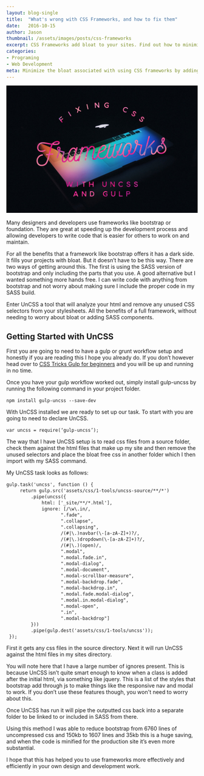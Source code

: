 ```yaml
---
layout: blog-single
title:  "What's wrong with CSS Frameworks, and how to fix them"
date:   2016-10-15
author: Jason
thumbnail: /assets/images/posts/css-frameworks
excerpt: CSS Frameworks add bloat to your sites. Find out how to minimize this but still use these great tools.
categories:
- Programing
- Web Development
meta: Minimize the bloat associated with using CSS frameworks by adding one simple step to your workflow. By Jason M Design.
---
```


![Fixing CSS Frameworks](/assets/images/posts/css-frameworks.jpg)

Many designers and developers use frameworks like bootstrap or foundation. They are great at speeding up the development process and allowing developers to write code that is easier for others to work on and maintain.

For all the benefits that a framework like bootstrap offers it has a dark side. It fills your projects with bloat. But it doesn’t have to be this way. There are two ways of getting around this. The first is using the SASS version of bootstrap and only including the parts that you use. A good alternative but I wanted something more hands free. I can write code with anything from bootstrap and not worry about making sure I include the proper code in my SASS build.

Enter UnCSS a tool that will analyze your html and remove any unused CSS selectors from your stylesheets. All the benefits of a full framework, without needing to worry about bloat or adding SASS components.

Getting Started with UnCSS
-

First you are going to need to have a gulp or grunt workflow setup and honestly if you are reading this I hope you already do. If you don’t however head over to [CSS Tricks Gulp for beginners](//css-tricks.com/gulp-for-beginners/) and you will be up and running in no time.

Once you have your gulp workflow worked out, simply install gulp-uncss by running the following command in your project folder.

~~~
npm install gulp-uncss --save-dev
~~~

With UnCSS installed we are ready to set up our task. To start with you are going to need to declare UnCSS.
~~~
var uncss = require(‘gulp-uncss’);
~~~

The way that I have UnCSS setup is to read css files from a source folder, check them against the html files that make up my site and then remove the unused selectors and place the bloat free css in another folder which I then import with my SASS command.

My UnCSS task looks as follows:

~~~
gulp.task('uncss', function () {
     return gulp.src('assets/css/1-tools/uncss-source/**/*')
         .pipe(uncss({
             html: ['_site/**/*.html'],
             ignore: [/\w\.in/,
                    ".fade",
                    ".collapse",
                    ".collapsing",
                    /(#|\.)navbar(\-[a-zA-Z]+)?/,
                    /(#|\.)dropdown(\-[a-zA-Z]+)?/,
                    /(#|\.)(open)/,
                    ".modal",
                    ".modal.fade.in",
                    ".modal-dialog",
                    ".modal-document",
                    ".modal-scrollbar-measure",
                    ".modal-backdrop.fade",
                    ".modal-backdrop.in",
                    ".modal.fade.modal-dialog",
                    ".modal.in.modal-dialog",
                    ".modal-open",
                    ".in",
                    ".modal-backdrop"]
         }))
         .pipe(gulp.dest('assets/css/1-tools/uncss'));
 });
 ~~~

First it gets any css files in the source directory. Next it will run UnCSS against the html files in my sites directory.

You will note here that I have a large number of ignores present. This is because UnCSS isn’t quite smart enough to know when a class is added after the initial html, via something like jquery. This is a list of the styles that bootstrap add through js to make things like the responsive nav and modal to work. If you don’t use these features though, you won't need to worry about this.

Once UnCSS has run it will pipe the outputted css back into a separate folder to be linked to or included in SASS from there.

Using this method I was able to reduce bootstrap from 6760 lines of uncompressed css and 150kb to 1607 lines and 35kb this is a huge saving, and when the code is minified for the production site it’s even more substantial.

I hope that this has helped you to use frameworks more effectively and efficiently in your own design and development work.
